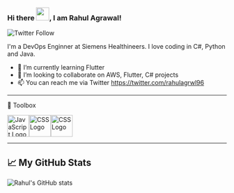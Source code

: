 ### Hi there <img src="https://raw.githubusercontent.com/MartinHeinz/MartinHeinz/master/wave.gif" width="30px">, I am Rahul Agrawal!

![Twitter Follow](https://img.shields.io/twitter/follow/rahulagrwl96?style=social)

I'm a DevOps Enginner at Siemens Healthineers. I love coding in C#, Python and Java.
- 🌱 I’m currently learning Flutter
- 💞️ I’m looking to collaborate on AWS, Flutter, C# projects
- 📫 You can reach me via Twitter https://twitter.com/rahulagrwl96

---

🧰 Toolbox

<img src="https://cdn.worldvectorlogo.com/logos/logo-android.svg" alt="JavaScript Logo" width="50" height="50"/><img src="https://cdn.worldvectorlogo.com/logos/java-4.svg" alt="CSS Logo" width="50" height="50"/><img src="https://cdn.worldvectorlogo.com/logos/python-4.svg" alt="CSS Logo" width="50" height="50"/>

---

## &#x1f4c8; My GitHub Stats

![Rahul's GitHub stats](https://github-readme-stats.vercel.app/api?username=rahul-119966&count_private=true&show_icons=true&theme=radical)
